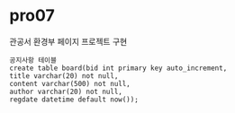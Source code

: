 # pro07

관공서 환경부 페이지 프로젝트 구현

```
공지사항 테이블
create table board(bid int primary key auto_increment,
title varchar(20) not null,
content varchar(500) not null,
author varchar(20) not null,
regdate datetime default now());
```
